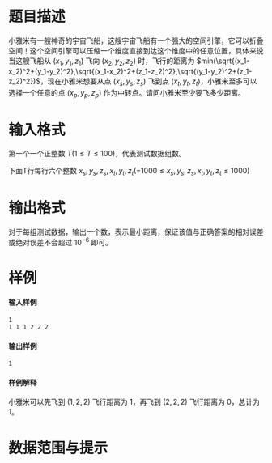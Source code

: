 
# 题目描述

小雅米有一艘神奇的宇宙飞船，这艘宇宙飞船有一个强大的空间引擎，它可以折叠空间！这个空间引擎可以压缩一个维度直接到达这个维度中的任意位置，具体来说当这艘飞船从 $(x_1,y_1,z_1)$ 飞向 $(x_2,y_2,z_2)$ 时，飞行的距离为 $min(\sqrt{(x_1-x_2)^2+(y_1-y_2)^2},\sqrt{(x_1-x_2)^2+(z_1-z_2)^2},\sqrt{(y_1-y_2)^2+(z_1-z_2)^2})$，现在小雅米想要从点 $(x_s,y_s,z_s)$ 飞到点 $(x_t,y_t,z_t)$，小雅米至多可以选择一个任意的点 $(x_p,y_p,z_p)$ 作为中转点。请问小雅米至少要飞多少距离。



# 输入格式

第一个一个正整数 $T(1 \leq T \leq 100)$，代表测试数据组数。

下面T行每行六个整数 $x_s,y_s,z_s,x_t,y_t,z_t(-1000 \leq x_s,y_s,z_s,x_t,y_t,z_t \leq 1000)$

# 输出格式

对于每组测试数据，输出一个数，表示最小距离，保证该值与正确答案的相对误差或绝对误差不会超过 $10^{-6}$ 即可。

# 样例

#### 输入样例

```plain
1
1 1 1 2 2 2
```
#### 输出样例

```plain
1
```
#### 样例解释

小雅米可以先飞到 $(1,2,2)$ 飞行距离为 $1$，再飞到 $(2,2,2)$ 飞行距离为 $0$，总计为 $1$。


# 数据范围与提示



